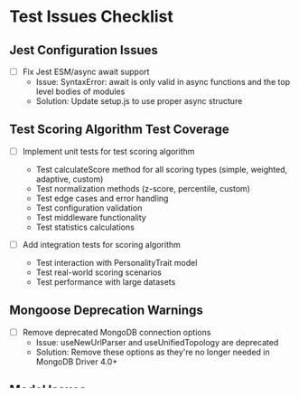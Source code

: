 # Test Issues Checklist

## Jest Configuration Issues
- [ ] Fix Jest ESM/async await support
  - Issue: SyntaxError: await is only valid in async functions and the top level bodies of modules
  - Solution: Update setup.js to use proper async structure

## Test Scoring Algorithm Test Coverage
- [ ] Implement unit tests for test scoring algorithm
  - Test calculateScore method for all scoring types (simple, weighted, adaptive, custom)
  - Test normalization methods (z-score, percentile, custom)
  - Test edge cases and error handling
  - Test configuration validation
  - Test middleware functionality
  - Test statistics calculations

- [ ] Add integration tests for scoring algorithm
  - Test interaction with PersonalityTrait model
  - Test real-world scoring scenarios
  - Test performance with large datasets

## Mongoose Deprecation Warnings
- [ ] Remove deprecated MongoDB connection options
  - Issue: useNewUrlParser and useUnifiedTopology are deprecated
  - Solution: Remove these options as they're no longer needed in MongoDB Driver 4.0+

## Model Issues
### Personality Trait Model
- [ ] Fix validateScore function implementation
  - Issue: trait.validateScore is not a function
  - Solution: Implement validateScore method in personality-trait.model.js

- [ ] Add metadata versioning support
  - Issue: Cannot read properties of undefined (reading 'version')
  - Solution: Add metadata schema with version field

- [ ] Fix measurement scale validation
  - Issue: Scale validation not working as expected
  - Solution: Implement proper validation for measurement scale min/max values

## Integration Test Issues
- [ ] Fix server initialization in tests
  - Issue: app.address is not a function & EADDRINUSE errors
  - Solution: Properly export app without starting server, use supertest properly

## Model Registration Issues
- [ ] Fix duplicate model registration
  - Issue: OverwriteModelError: Cannot overwrite 'TestScoringAlgorithm' model
  - Solution: Implement proper model registration prevention

## Warning Issues
- [ ] Fix mongoose validate method warning
  - Issue: Warning about overwriting internal mongoose validate method
  - Solution: Use suppressWarning option or rename custom validate methods

## Duplicate Index Warnings
- [ ] Fix duplicate schema indexes
  - Issue: Duplicate schema index warnings
  - Solution: Remove duplicate index definitions in schema

## Psychological Profile Implementation Changes
### [April 23, 2025] - Major Refactor
- [x] Removed mock implementation (PsychologicalProfile.routes.js)
- [x] Enhanced MongoDB integration
  - Implemented proper schema validation
  - Added metadata versioning
  - Added completion tracking
  - Added privacy settings
  
- [x] Added Security Features
  - Implemented authentication middleware for all routes
  - Added user permission checks
  - Added privacy controls
  - Added access token generation for shared profiles

- [x] Enhanced Features
  - Added profile history tracking
  - Implemented recommendations system
  - Added trait scoring with confidence levels
  - Added profile completion percentage calculation
  - Added profile statistics aggregation
  
- [x] Improved Data Management
  - Implemented pagination for profile listings
  - Added status-based filtering
  - Added proper MongoDB population for related entities
  - Added proper error handling and validation

- [x] Code Organization
  - Consolidated duplicate implementations
  - Removed in-memory array storage
  - Implemented proper MVC structure
  - Added proper type checking and validation

## Recent Error Fixes [April 23, 2025]
### Route and Controller Issues
- [x] Fixed duplicate code in test-category.controller.js
  - Issue: Duplicate declaration of TestCategory and controller functions
  - Solution: Removed duplicate code and kept single implementation with proper exports

### Validation Middleware Issues
- [x] Fixed validation middleware usage in psychological-report.routes.js
  - Issue: Incorrect usage of validate middleware (used as object instead of function)
  - Solution: Updated to use validation.validateRequest instead of direct validate reference
  - Applied fix across all routes using validation middleware

### MongoDB Connection
- [x] Server successfully running on port 3000
- [x] MongoDB connection established

### Remaining Warnings to Address
- [ ] Mongoose validate method warning
  - Issue: Method name "validate" conflicts with mongoose internal method
  - Action needed: Use suppressWarning option or rename custom validate methods

- [ ] Duplicate schema indexes
  - Issue: Duplicate index declarations on "anonymousId" and "name" fields
  - Action needed: Remove duplicate index definitions in affected schemas

# Development Checklist

## Bug Fixes
- [x] Fixed import path in CoursController.js from '../Middll/Validate' to '../Middll/validation.middleware' (April 23, 2025)
- [x] Fixed auth middleware import path in personality-trait.routes.js from '../middleware/auth.middleware' to '../Middll/authMiddleware' (April 23, 2025)